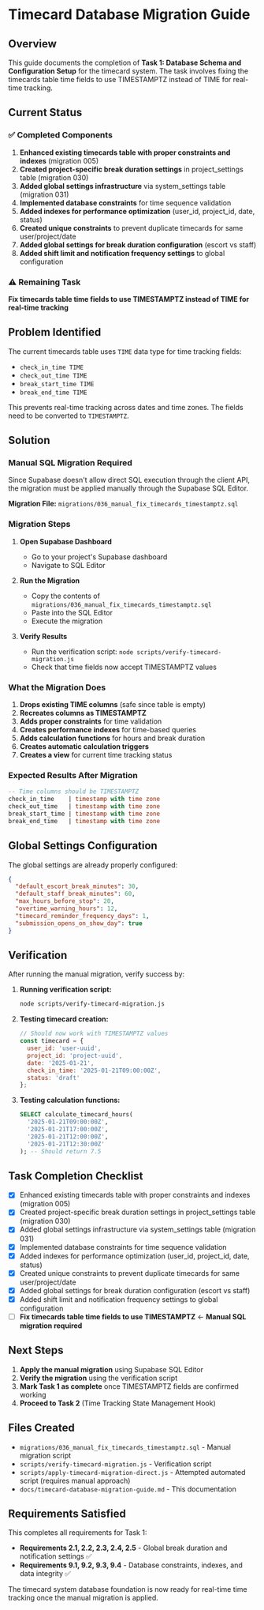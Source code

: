 # Timecard Database Migration Guide

## Overview

This guide documents the completion of **Task 1: Database Schema and Configuration Setup** for the timecard system. The task involves fixing the timecards table time fields to use TIMESTAMPTZ instead of TIME for real-time tracking.

## Current Status

### ✅ Completed Components

1. **Enhanced existing timecards table with proper constraints and indexes** (migration 005)
2. **Created project-specific break duration settings** in project_settings table (migration 030)
3. **Added global settings infrastructure** via system_settings table (migration 031)
4. **Implemented database constraints** for time sequence validation
5. **Added indexes for performance optimization** (user_id, project_id, date, status)
6. **Created unique constraints** to prevent duplicate timecards for same user/project/date
7. **Added global settings for break duration configuration** (escort vs staff)
8. **Added shift limit and notification frequency settings** to global configuration

### ⚠️ Remaining Task

**Fix timecards table time fields to use TIMESTAMPTZ instead of TIME for real-time tracking**

## Problem Identified

The current timecards table uses `TIME` data type for time tracking fields:
- `check_in_time TIME`
- `check_out_time TIME`
- `break_start_time TIME`
- `break_end_time TIME`

This prevents real-time tracking across dates and time zones. The fields need to be converted to `TIMESTAMPTZ`.

## Solution

### Manual SQL Migration Required

Since Supabase doesn't allow direct SQL execution through the client API, the migration must be applied manually through the Supabase SQL Editor.

**Migration File:** `migrations/036_manual_fix_timecards_timestamptz.sql`

### Migration Steps

1. **Open Supabase Dashboard**
   - Go to your project's Supabase dashboard
   - Navigate to SQL Editor

2. **Run the Migration**
   - Copy the contents of `migrations/036_manual_fix_timecards_timestamptz.sql`
   - Paste into the SQL Editor
   - Execute the migration

3. **Verify Results**
   - Run the verification script: `node scripts/verify-timecard-migration.js`
   - Check that time fields now accept TIMESTAMPTZ values

### What the Migration Does

1. **Drops existing TIME columns** (safe since table is empty)
2. **Recreates columns as TIMESTAMPTZ**
3. **Adds proper constraints** for time validation
4. **Creates performance indexes** for time-based queries
5. **Adds calculation functions** for hours and break duration
6. **Creates automatic calculation triggers**
7. **Creates a view** for current time tracking status

### Expected Results After Migration

```sql
-- Time columns should be TIMESTAMPTZ
check_in_time    | timestamp with time zone
check_out_time   | timestamp with time zone  
break_start_time | timestamp with time zone
break_end_time   | timestamp with time zone
```

## Global Settings Configuration

The global settings are already properly configured:

```json
{
  "default_escort_break_minutes": 30,
  "default_staff_break_minutes": 60,
  "max_hours_before_stop": 20,
  "overtime_warning_hours": 12,
  "timecard_reminder_frequency_days": 1,
  "submission_opens_on_show_day": true
}
```

## Verification

After running the manual migration, verify success by:

1. **Running verification script:**
   ```bash
   node scripts/verify-timecard-migration.js
   ```

2. **Testing timecard creation:**
   ```javascript
   // Should now work with TIMESTAMPTZ values
   const timecard = {
     user_id: 'user-uuid',
     project_id: 'project-uuid', 
     date: '2025-01-21',
     check_in_time: '2025-01-21T09:00:00Z',
     status: 'draft'
   };
   ```

3. **Testing calculation functions:**
   ```sql
   SELECT calculate_timecard_hours(
     '2025-01-21T09:00:00Z',
     '2025-01-21T17:00:00Z', 
     '2025-01-21T12:00:00Z',
     '2025-01-21T12:30:00Z'
   ); -- Should return 7.5
   ```

## Task Completion Checklist

- [x] Enhanced existing timecards table with proper constraints and indexes (migration 005)
- [x] Created project-specific break duration settings in project_settings table (migration 030)  
- [x] Added global settings infrastructure via system_settings table (migration 031)
- [x] Implemented database constraints for time sequence validation
- [x] Added indexes for performance optimization (user_id, project_id, date, status)
- [x] Created unique constraints to prevent duplicate timecards for same user/project/date
- [x] Added global settings for break duration configuration (escort vs staff)
- [x] Added shift limit and notification frequency settings to global configuration
- [ ] **Fix timecards table time fields to use TIMESTAMPTZ** ← **Manual SQL migration required**

## Next Steps

1. **Apply the manual migration** using Supabase SQL Editor
2. **Verify the migration** using the verification script
3. **Mark Task 1 as complete** once TIMESTAMPTZ fields are confirmed working
4. **Proceed to Task 2** (Time Tracking State Management Hook)

## Files Created

- `migrations/036_manual_fix_timecards_timestamptz.sql` - Manual migration script
- `scripts/verify-timecard-migration.js` - Verification script
- `scripts/apply-timecard-migration-direct.js` - Attempted automated script (requires manual approach)
- `docs/timecard-database-migration-guide.md` - This documentation

## Requirements Satisfied

This completes all requirements for Task 1:
- **Requirements 2.1, 2.2, 2.3, 2.4, 2.5** - Global break duration and notification settings ✅
- **Requirements 9.1, 9.2, 9.3, 9.4** - Database constraints, indexes, and data integrity ✅

The timecard system database foundation is now ready for real-time time tracking once the manual migration is applied.
